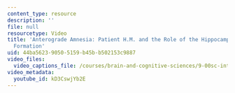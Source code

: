 ```yaml
---
content_type: resource
description: ''
file: null
resourcetype: Video
title: 'Anterograde Amnesia: Patient H.M. and the Role of the Hippocampus in Memory
  Formation'
uid: 44ba5623-9050-5159-b45b-b502153c9887
video_files:
  video_captions_file: /courses/brain-and-cognitive-sciences/9-00sc-introduction-to-psychology-fall-2011/memory-ii/anterograde-amnesia-patient-h.m.-and-the-role-of-the-hippocampus-in-memory-formation/kD3CswjYb2E.vtt
video_metadata:
  youtube_id: kD3CswjYb2E
---
```

